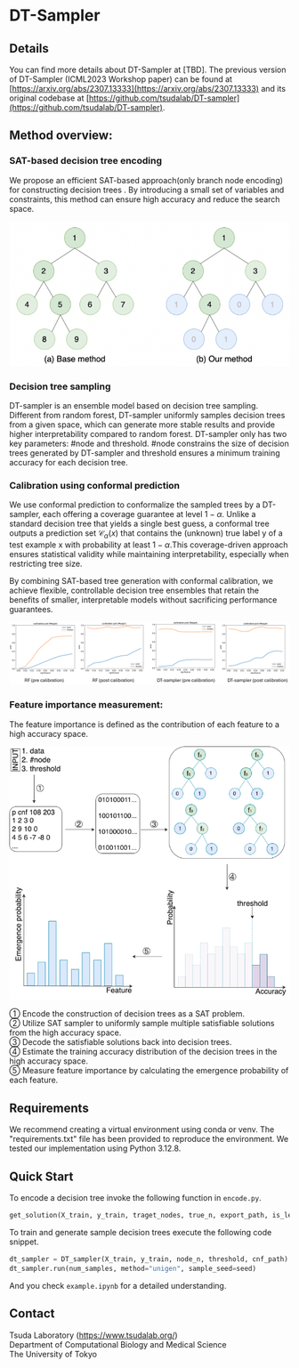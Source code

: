 # DT-Sampler

  
## Details
You can find more details about DT-Sampler at [TBD]. The previous version of DT-Sampler (ICML2023 Workshop paper) can be found at [https://arxiv.org/abs/2307.13333](https://arxiv.org/abs/2307.13333) and its original codebase at [https://github.com/tsudalab/DT-sampler](https://github.com/tsudalab/DT-sampler).

## Method overview:

### SAT-based decision tree encoding
We propose an efficient SAT-based approach(only branch node encoding) for constructing decision trees . By introducing a small set of variables and constraints, this method can ensure high accuracy and reduce the search space.

![nodes](img/branch.png)


### Decision tree sampling
DT-sampler is an ensemble model based on decision tree sampling. Different from random forest, DT-sampler uniformly samples decision trees from a given space, which can generate more stable results and provide higher interpretability compared to random forest. DT-sampler only has two key parameters: #node and threshold. #node constrains the size of decision trees generated by DT-sampler and threshold ensures a minimum training accuracy for each decision tree.


### Calibration using conformal prediction

We use conformal prediction to conformalize the sampled trees by a DT-sampler, each offering a coverage guarantee at level   $1-\alpha$. Unlike a standard decision tree that yields a single best guess, a conformal tree outputs a prediction set $\mathcal{C}_{\alpha}(x)$ that contains the (unknown) true label y of a test example x with probability at least $1-\alpha$.This coverage-driven approach ensures statistical validity while maintaining interpretability, especially when restricting tree size. 

By combining SAT-based tree generation with conformal calibration, we achieve flexible, controllable decision tree ensembles that retain the benefits of smaller, interpretable models without sacrificing performance guarantees.

![prediction](img/pred.png)

### Feature importance measurement:

The feature importance is defined as the contribution of each feature to a high accuracy space.

![workflow](img/workflow.png)

① Encode the construction of decision trees as a SAT problem. \
② Utilize SAT sampler to uniformly sample multiple satisfiable solutions from the high accuracy space.\
③ Decode the satisfiable solutions back into decision trees.\
④ Estimate the training accuracy distribution of the decision trees in the high accuracy space.\
⑤ Measure feature importance by calculating the emergence probability  of each feature.

## Requirements
We recommend creating a virtual environment using conda or venv. The "requirements.txt" file 
has been provided to reproduce the environment. We tested our implementation using 
Python 3.12.8.

## Quick Start
To encode a decision tree invoke the following function in `encode.py`.  

```python
get_solution(X_train, y_train, traget_nodes, true_n, export_path, is_leaf_sampling=True)
```

To train and generate sample decision trees execute the following code snippet.
```python
dt_sampler = DT_sampler(X_train, y_train, node_n, threshold, cnf_path)
dt_sampler.run(num_samples, method="unigen", sample_seed=seed)
```

And you check `example.ipynb` for a detailed understanding.

## Contact
Tsuda Laboratory (https://www.tsudalab.org/)\
Department of Computational Biology and Medical Science\
The University of Tokyo
